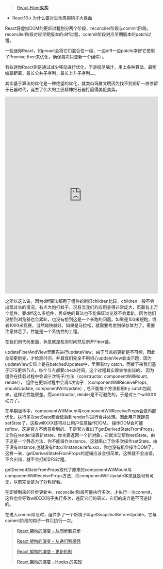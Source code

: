 > [React Fiber架构](https://zhuanlan.zhihu.com/p/37095662)

+ React16.x 为什么要对生命周期钩子大换血

React将虚拟DOM的更新过程划分两个阶段，reconciler阶段与commit阶段。reconciler阶段对应早期版本的diff过程，commit阶段对应早期版本的patch过程。

一些迷你React，如preact会将它们混合在一起，一边diff一边patch(幸好它使用了Promise.then来优化，确保每次只更新一个组件) 。

有些迷你React则是通过减少移动进行优化，于是绞尽脑汁，用上各种算法，最短编辑距离，最长公共子序列，最长上升子序列。。。

其实基于算法的优化是一种绝望的优化，就类似玛雅文明因为找不到铜矿一直停留于石器时代，诞生了伟大的工匠精神把石器打磨得美伦美奂。


<iframe src="http://projects.wojtekmaj.pl/react-lifecycle-methods-diagram/" frameborder="0" height=650 width="100%"></iframe>




之所以这么说，因为diff算法都用于组件的新旧children比较，children一般不会出现过长的情况，有点大炮打蚊子。况且当我们的应用变得非常庞大，页面有上万个组件，要diff这么多组件，再卓绝的算法也不能保证浏览器不会累趴。因为他们没想到浏览器也会累趴，也没有想到这是一个长跑的问题。如果是100米短跑，或者1000米竞赛，当然越快越好。如果是马拉松，就需要考虑到保存体力了，需要注意休息了。性能是一个系统性的工程。

在我们的代码里面，休息就是检测时间然后断开Fiber链。

updateFiberAndView里面先进行updateView，由于节点的更新是不可控，因此全部更新完，才检测时间。并且我们完全不用担心updateView会出问题，因为updateView实质上是在batchedUpdates中，里面有try catch。而接下来我们基于DFS更新节点，每个节点都要check时间，这个过程其实很害怕出错的， 因为组件在挂载过程中会调三次钩子/方法（constructor, componentWillMount, render）， 组件在更新过程中会调4次钩子 （componentWillReceiveProps, shouldUpdate, componentWillUpdate）, 总不能每个方法都用try catch包起来，这样会性能很差。而constructor, render是不可避免的，于是对三个willXXX动刀了。

在早期版本中，componentWillMount与componentWillReceiveProps会做内部优化，执行多次setState都会延后到render时进行合并处理。因此用户就肆意setState了。这些willXXX还可以让用户任意操作DOM。 操作DOM会可能reflow，这是官方不愿意看到的。于是官方推出了getDerivedStateFromProps，让你在render设置新state，你主要返回一个新对象，它就主动帮你setState。由于这是一个静态方法，你不能操作instance，这就阻止了你多次操作setState。由于没有instance,也就没有http://instance.refs.xxx，你也没有机会操作DOM了。这样一来，getDerivedStateFromProps的逻辑应该会很简单，这样就不会出错，不会出错，就不会打断DFS过程。

getDerivedStateFromProps取代了原来的componentWillMount与componentWillReceiveProps方法，而componentWillUpdate本来就是可有可无，以前完全是为了对称好看。

在即使到来的异步更新中，reconciler阶段可能执行多次，才执行一次commit，这样也会导致willXXX钩子执行多次，违反它们的语义，它们的废弃是不可逆转的。

在进入commi阶段时，组件多了一个新钩子叫getSnapshotBeforeUpdate，它与commit阶段的钩子一样只执行一次。


>[React 架构的演变 - 从同步到异步](https://blog.shenfq.com/2020/react-%E6%9E%B6%E6%9E%84%E7%9A%84%E6%BC%94%E5%8F%98-%E4%BB%8E%E5%90%8C%E6%AD%A5%E5%88%B0%E5%BC%82%E6%AD%A5/#%E6%97%A7%E7%89%88%E6%9C%AC-setState-%E6%BA%90%E7%A0%81%E5%88%86%E6%9E%90)
>
>[React 架构的演变 - 从递归到循环](https://blog.shenfq.com/2020/react-%E6%9E%B6%E6%9E%84%E7%9A%84%E6%BC%94%E5%8F%98-%E4%BB%8E%E9%80%92%E5%BD%92%E5%88%B0%E5%BE%AA%E7%8E%AF/)
>
> [React 架构的演变 - 更新机制](https://blog.shenfq.com/2020/react-%E6%9E%B6%E6%9E%84%E7%9A%84%E6%BC%94%E5%8F%98-%E6%9B%B4%E6%96%B0%E6%9C%BA%E5%88%B6/)
>
>[React 架构的演变 - Hooks 的实现](https://blog.shenfq.com/2020/react-%E6%9E%B6%E6%9E%84%E7%9A%84%E6%BC%94%E5%8F%98-hooks-%E7%9A%84%E5%AE%9E%E7%8E%B0/)
